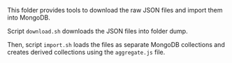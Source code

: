 This folder provides tools to download the raw JSON files and import them into MongoDB.


Script `download.sh` downloads the JSON files into folder dump.

Then, script `import.sh` loads the files as separate MongoDB collections and creates derived collections using the `aggregate.js` file.
